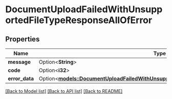 # DocumentUploadFailedWithUnsupportedFileTypeResponseAllOfError

## Properties

Name | Type | Description | Notes
------------ | ------------- | ------------- | -------------
**message** | Option<**String**> |  | [optional]
**code** | Option<**i32**> |  | [optional]
**error_data** | Option<[**models::DocumentUploadFailedWithUnsupportedFileTypeResponseAllOfErrorErrorData**](DocumentUploadFailedWithUnsupportedFileTypeResponse_allOf_error_error_data.md)> |  | [optional]

[[Back to Model list]](../README.md#documentation-for-models) [[Back to API list]](../README.md#documentation-for-api-endpoints) [[Back to README]](../README.md)


